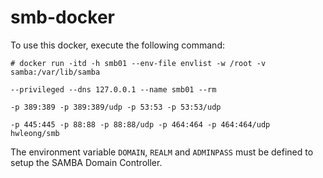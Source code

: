 # smb-docker

To use this docker, execute the following command: 

<code># docker run -itd -h smb01 --env-file envlist -w /root -v samba:/var/lib/samba \
   --privileged --dns 127.0.0.1 --name smb01 --rm \
   -p 389:389 -p 389:389/udp -p 53:53 -p 53:53/udp \
   -p 445:445 -p 88:88 -p 88:88/udp -p 464:464 -p 464:464/udp hwleong/smb</code>

The environment variable <code>DOMAIN</code>, <code>REALM</code> and <code>ADMINPASS</code>
must be defined to setup the SAMBA Domain Controller. 
